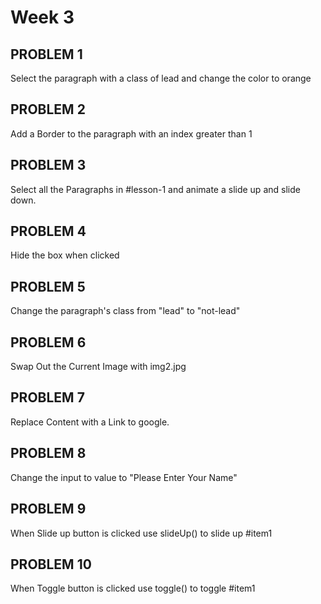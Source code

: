 # Week 3

## PROBLEM 1
Select the paragraph with a class of lead and change the color to orange

## PROBLEM 2
Add a Border to the paragraph with an index greater than 1

## PROBLEM 3
Select all the Paragraphs in #lesson-1 and animate a slide up and slide down.

## PROBLEM 4
Hide the box when clicked

## PROBLEM 5
Change the paragraph's class from "lead" to "not-lead"

## PROBLEM 6
Swap Out the Current Image with img2.jpg

## PROBLEM 7
Replace Content with a Link to google.

## PROBLEM 8
Change the input to value to "Please Enter Your Name"

## PROBLEM 9
When Slide up button is clicked use slideUp() to slide up #item1

## PROBLEM 10
When Toggle button is clicked use toggle() to toggle #item1
